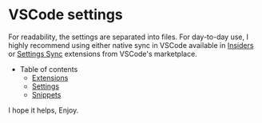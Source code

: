 # VSCode settings

For readability, the settings are separated into files. For day-to-day use, I highly recommend using either native sync in VSCode available in [Insiders](https://code.visualstudio.com/docs/editor/settings-sync) or [Settings Sync](https://marketplace.visualstudio.com/items?itemName=Shan.code-settings-sync) extensions from VSCode's marketplace. 

* Table of contents
  * [Extensions](extensions.md)
  * [Settings](settings.md)
  * [Snippets](snippets.md)

I hope it helps,
Enjoy.
